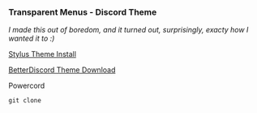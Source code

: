 ### Transparent Menus - Discord Theme

*I made this out of boredom, and it turned out, surprisingly, exacty how I wanted it to :)*


[Stylus Theme Install](https://raw.githubusercontent.com/kckarnige/kckarnige.github.io/master/femboi_owo/improved-dc-ui/index.user.css)

[BetterDiscord Theme Download](https://betterdiscord.net/ghdl/?url=https://raw.githubusercontent.com/kckarnige/kckarnige.github.io/master/femboi_owo/improved-dc-ui/improvedui.theme.css)

Powercord

```git clone```
